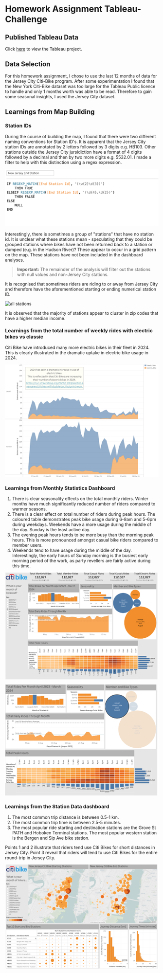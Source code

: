# Homework Assignment Tableau-Challenge

## Published Tableau Data
Click [here](https://public.tableau.com/views/citibike-challenge_17126973095390/Story1?:language=en-GB&publish=yes&:sid=&:display_count=n&:origin=viz_share_link) to view the Tableau project.

## Data Selection
For this homework assignment, I chose to use the last 12 months of data for the Jersey City Citi-Bike program. After some experimentation I found that the New York Citi-Bike dataset was too large for the Tableau Public licence to handle and only 1 months worth was able to be read. Therefore to gain some seasonal insights, I used the Jersey City dataset.

## Learnings from Map Building
### Station IDs
During the course of building the map, I found that there were two different naming conventions for Station ID's. It is apparent that the Jersey City station IDs are annotated by 2 letters followed by 3 digits e.g. HB103. Other stations outside the Jersey City jursidiction have a format of 4 digits followed by a decimal and then by two more digits e.g. 5532.01. I made a filter to help with this distinction using a regex expression.

![station filter](./images/station_id_filter.png)

Interestingly, there is sometimes a group of "stations" that have no station id. It is unclear what these stations mean - speculating that they could be grouped stations where bikes have not been returned back to a station or dumped (e.g. in the Hudson River)? These appear to occur in a grid pattern on the map. These stations have not been included in the dashboard analyses.

> **Important:** The remainder of the analysis will filter out the stations with null values and non-Jersey City stations.

It is recognised that sometimes riders are riding to or away from Jersey City and therefore have the aforementioned starting or ending numerical station ID.

![all stations](./images/map_of_all_bike_stations.png)

It is observed that the majority of stations appear to cluster in zip codes that have a higher median income.

### Learnings from the total number of weekly rides with electric bikes vs classic
Citi Bike have introduced many more electric bikes in their fleet in 2024. This is clearly illustrated in the dramatic uptake in electric bike usage in 2024.

![rise of electric bikes](./images/rise_of_electric_bikes.png)

### Learnings from Monthly Statistics Dashboard
1. There is clear seasonality effects on the total monthly riders. Winter months have much significantly reduced number of riders compared to warmer seasons.
2. There is a clear effect on total number of riders during peak hours. The coloured table demonstrates peak bike usage during 6-8am and 5-6pm during weekdays. Weekends have a more usage during the middle of the day. Sunday is the least active day.    
3. The evening peak hours tends to be more busy than the morning peak hours. This is more pronounced amongst casual bike riders compared to member users. 
4. Weekends tend to have usage during the middle of the day. Interestingly, the early hours of Sunday morning is the busiest early morning period of the work, as party revellers are fairly active during this time.

![monthly statistics dashboard](./images/monthly_stats_dashboard.png)

![casual riders](./images/casual_riders.png)

### Learnings from the Station Data dashboard
1. The most common trip distance is between 0.5-1 km.
2. The most common trip time is between 2.5-5 minutes.
3. The most popular ride starting and destination stations are the Grove St PATH and Hoboken Terminal stations. The most popular western station is the Bergen and Sip Ave bike station. 


Points 1 and 2 illustrate that riders tend use Citi Bikes for short distances in Jersey City.
Point 3 reveal that riders will tend to use Citi Bikes for the entire round-trip in Jersey City.


![station dashboard](./images/station_dashboard.png)

